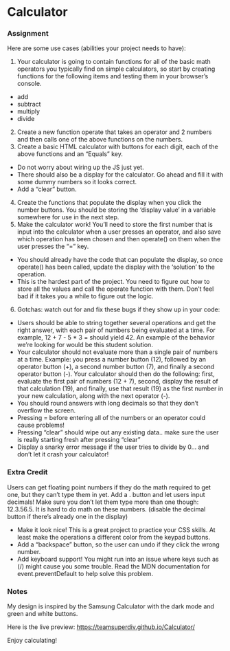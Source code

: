 # Calculator
### Assignment

Here are some use cases (abilities your project needs to have):

1. Your calculator is going to contain functions for all of the basic math operators you typically find on simple calculators, so start by creating functions for the following items and testing them in your browser’s console.
+ add
+ subtract
+ multiply
+ divide
2. Create a new function operate that takes an operator and 2 numbers and then calls one of the above functions on the numbers.
3. Create a basic HTML calculator with buttons for each digit, each of the above functions and an “Equals” key.
+ Do not worry about wiring up the JS just yet.
+ There should also be a display for the calculator. Go ahead and fill it with some dummy numbers so it looks correct.
+ Add a “clear” button.
4. Create the functions that populate the display when you click the number buttons. You should be storing the ‘display value’ in a variable somewhere for use in the next step.
5. Make the calculator work! You’ll need to store the first number that is input into the calculator when a user presses an operator, and also save which operation has been chosen and then operate() on them when the user presses the “=” key.
+ You should already have the code that can populate the display, so once operate() has been called, update the display with the ‘solution’ to the operation.
+ This is the hardest part of the project. You need to figure out how to store all the values and call the operate function with them. Don’t feel bad if it takes you a while to figure out the logic.
6. Gotchas: watch out for and fix these bugs if they show up in your code:
+ Users should be able to string together several operations and get the right answer, with each pair of numbers being evaluated at a time. For example, 12 + 7 - 5 * 3 = should yield 42. An example of the behavior we’re looking for would be this student solution.
+ Your calculator should not evaluate more than a single pair of numbers at a time. Example: you press a number button (12), followed by an operator button (+), a second number button (7), and finally a second operator button (-). Your calculator should then do the following: first, evaluate the first pair of numbers (12 + 7), second, display the result of that calculation (19), and finally, use that result (19) as the first number in your new calculation, along with the next operator (-).
+ You should round answers with long decimals so that they don’t overflow the screen.
+ Pressing = before entering all of the numbers or an operator could cause problems!
+ Pressing “clear” should wipe out any existing data.. make sure the user is really starting fresh after pressing “clear”
+ Display a snarky error message if the user tries to divide by 0… and don’t let it crash your calculator!

### Extra Credit

Users can get floating point numbers if they do the math required to get one, but they can’t type them in yet. Add a . button and let users input decimals! Make sure you don’t let them type more than one though: 12.3.56.5. It is hard to do math on these numbers. (disable the decimal button if there’s already one in the display)
+ Make it look nice! This is a great project to practice your CSS skills. At least make the operations a different color from the keypad buttons.
+ Add a “backspace” button, so the user can undo if they click the wrong number.
+ Add keyboard support! You might run into an issue where keys such as (/) might cause you some trouble. Read the MDN documentation for event.preventDefault to help solve this problem.

### Notes
My design is inspired by the Samsung Calculator with the dark mode and green and white buttons.

Here is the live preview: https://teamsuperdiv.github.io/Calculator/

Enjoy calculating!
